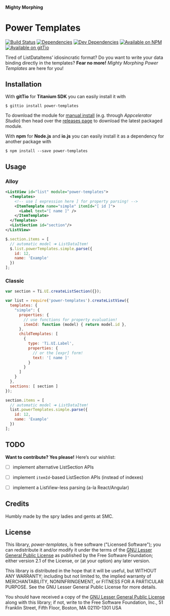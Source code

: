 
#### Mighty Morphing
# Power Templates

[![Build Status](https://img.shields.io/travis/smclab/power-templates.svg?style=flat-square)](https://travis-ci.org/smclab/power-templates)
[![Dependencies](https://david-dm.org/smclab/power-templates/status.svg?style=flat-square)](https://david-dm.org/smclab/power-templates#info=dependencies)
[![Dev Dependencies](https://david-dm.org/smclab/power-templates/dev-status.svg?style=flat-square)](https://david-dm.org/smclab/power-templates#info=devDependencies)
[![Available on NPM](https://img.shields.io/npm/v/power-templates.svg?style=flat-square)](https://www.npmjs.org/package/power-templates)
[![Available on gitTio](http://gitt.io/badge.svg)](http://gitt.io/component/power-templates)

Tired of ListDataItems’ idiosincratic format? Do you want to write your data binding directly in the templates? **Fear no more!** *Mighty Morphing Power Templates* are here for you!


Installation
------------

With **gitTio** for  **Titanium SDK** you can easily install it with

    $ gittio install power-templates

To download the module for [manual install][mi] (e.g. through *Appcelerator Studio*) then head over the [releases page][rp] to download the latest packaged module.

With **npm** for **Node.js** and **io.js** you can easily install it as a dependency for another package with

    $ npm install --save power-templates

[mi]: http://docs.appcelerator.com/titanium/latest/#!/guide/Using_a_Module
[rp]: https://github.com/smclab/power-templates/releases


Usage
-----

### Alloy

```xml
<ListView id="list" module="power-templates">
  <Templates>
    <!-- use [ expression here ] for property parsing! -->
    <ItemTemplate name="simple" itemId="[ id ]">
      <Label text="[ name ]" />
    </ItemTemplate>
  </Templates>
  <ListSection id="section"/>
</ListView>
```

```js
$.section.items = [
  // automatic model ➜ ListDataItem!
  $.list.powerTemplates.simple.parse({
    id: 12,
    name: 'Example'
  })
];
```

### Classic

```js
var section = Ti.UI.createListSection({});

var list = require('power-templates').createListView({
  templates: {
    "simple": {
      properties: {
        // use functions for property evaluation!
        itemId: function (model) { return model.id },
      },
      childTemplates: [
        {
          type: 'Ti.UI.Label',
          properties: {
            // or the [expr] form!
            text: '[ name ]'
          }
        }
      ]
    }
  },
  sections: [ section ]
});

section.items = [
  // automatic model ➜ ListDataItem!
  list.powerTemplates.simple.parse({
    id: 12,
    name: 'Example'
  })
];
```


TODO
----

**Want to contribute? Yes please!** Here’s our wishlist:

- [ ] implement alternative ListSection APIs
- [ ] implement `itemId`-based ListSection APIs (instead of indexes)
- [ ] implement a ListView-less parsing (a-la React/Angular)


Credits
-------

Humbly made by the spry ladies and gents at SMC.


License
-------

This library, *power-templates*, is free software ("Licensed Software"); you can
redistribute it and/or modify it under the terms of the [GNU Lesser General
Public License](http://www.gnu.org/licenses/lgpl-2.1.html) as published by the
Free Software Foundation; either version 2.1 of the License, or (at your
  option) any later version.

  This library is distributed in the hope that it will be useful, but WITHOUT ANY
  WARRANTY; including but not limited to, the implied warranty of MERCHANTABILITY,
  NONINFRINGEMENT, or FITNESS FOR A PARTICULAR PURPOSE. See the GNU Lesser General
  Public License for more details.

  You should have received a copy of the [GNU Lesser General Public
  License](http://www.gnu.org/licenses/lgpl-2.1.html) along with this library; if
  not, write to the Free Software Foundation, Inc., 51 Franklin Street, Fifth
  Floor, Boston, MA 02110-1301 USA

